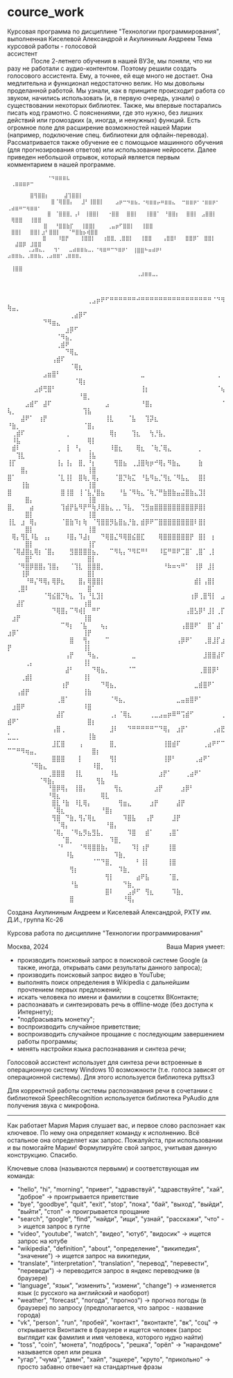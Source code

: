 # cource_work
Курсовая программа по дисциплине "Технологии программирования", выполненная Киселевой Александрой и Акулининым Андреем
Тема курсовой работы - голосовой ассистент⠀⠀⠀⠀⠀⠀⠀⠀⠀⠀⠀⠀⠀⠀⠀⠀⠀⠀⠀⠀⠀⠀⠀⠀⠀⠀⠀⠀⠀⠀⠀⠀⠀⠀⠀⠀⠀⠀⠀⠀⠀⠀⠀⠀⠀⠀⠀
После 2-летнего обучения в нашей ВУЗе, мы поняли, что ни разу не работали с аудио-контентом. Поэтому решили создать голосового ассистента. Ему, а точнее, ей еще много не достает.
Она медлительна и функционал недостаточно велик. Но мы довольны проделанной работой. Мы узнали, как в принципе происходит работа со звуком, начились использовать (и, в первую очередь, узнали) о существовании некоторых библиотек. Также, мы впервые постарались писать код грамотно. С пояснениями, где это нужно, без лишних действий или громоздких (а, иногда, и ненужных) функций.
Есть огромное поле для расширение возможностей нашей Марии (например, подключение спец. библиотеки для офлайн-перевода). Рассматривается также обучение ее с помощьюе машинного обучения (для прогнозирования ответов) или использование нейросети. 
Далее приведен небольшой отрывок, который является первым комментарием в нашей программе.⠀⠀⠀  

            ⠀⠀⠀⠀⠐⠲⣶⣶⣶⣆⠀⠀⠀⠀ ⠀⢀⣶⣶⣶⡶⠒⠀⠀⠀⠀⠀⠀⠀⠀⠀⠀⠀⠀⠀⠀⠀⠀⠀⠀⠀⠀⠀⠀⠀⠀⠀⠀⠀⠀⠀⠀⠀⠀⠀⠀⠀⠀⠀⠀⠀⠀⠀⠀⠀⠀⠀⠀
            ⠀⠀⠀⠀⠀⠀⣿⢻⣿⣿⡆⠀⠀⠀⠀⣼⢹⣿⣿⡇⠀⠀⠀⠀⠀⠀⠀⠀⠀⠀⠀⠀⠀⠀⠀⠀⠀⠀⠀⠀⠀⠀⠀⠀⠀⠀⠀⠀⠀⠀⠀⠀⠀⠀⠀⠀⠀⠀⠀⠀⠀⠀⠀⠀⠀⠀⠀
            ⠀⠀⠀⠀⠀⣿⠈⢿⣿⣿⡄⠀⠀⣸⠃⢸⣿⣿⡇⠀⠀⠀⣠⡶⠒⠲⣶⣦⡀⠐⢶⣶⣶⡤⠶⣶⣶⣄  ⠒⣶⣶⡶⠂⠐⣶⣶⡶⠂  ⢀⣴⣶⠶⠒⢶⣶⣶⠂⠀⠀⠀⠀⠀
            ⠀⠀⠀⠀⣿⠀⠈⣿⣿⣿⡀⢠⠇⠀⢸⣿⣿⡇⠀⠀⠐⣿⣿⠀⠀⣿⣿⡇⠀⠀⢸⣿⣿⠁⠀⠘⣿⣿⡆⠀ ⣿⣿⡇⠀⣠⣿⣿⡇⠀ ⠀⢿⣿⣿⠀⠀⢸⣿⣿⠀⠀⠀⠀⠀⠀
            ⠀⠀⠀⣿⠀⠀⠘⣿⣿⣷⡏⠀⠀⢸⣿⣿⡇⠀⠀⠀⢀⣤⡶⠋⣿⣿⡇⠀⠀⢸⣿⣿⠀⠀ ⠀⣿⣿⡇⠀⠀⣿⣿⡇⣰⠃⣿⣿⡇⠀⠀⠈⠛⣿⣷⡦⢾⣿⣿⠀⠀⠀⠀⠀⠀
        ⠀⠀⠀⠀⠀⠀⣿⠀⠀⠀⠸⣿⡟⠀⠀⠀⢸⣿⣿⡇⠀⠀⢰⣿⣿⡀⢀⣿⣿⡇⠀⠀⢸⣿⣿⠀⠀ ⢠⣿⣿⠇⠀⠀⣿⣿⡿⠁⠀⣿⣿⡇⠀ ⠀⠀⣼⣿⡿⠀⣸⣿⣿⠀⠀⠀⠀⠀⠀
        ⠀⠀⠠⠴⠿⠦⠄⠀⠀⠹⠁⠀⠀⠤⠾⠿⠿⠷⠤⠄⠈⠻⠿⠛⠉⠙⠿⠟⠁⠀⢸⣿⣿⠓⠶⠾⠟⠃⠀  ⠴⠿⠿⠷⠄⠠⠿⠿⠷⠄⠠⠴⠿⠿⠁⠠⠿⠿⠿⠄⠀⠀⠀⠀⠀
        ⠀⠀⠀⠀⠀⠀⠀⠀⠀⠀⠀⠀⠀⠀⠀⠀⠀⠀⠀⠀⠀⠀⠀⠀⠀⠀⠀⠀⠀⠀  ⠀⢸⣿⣿⠀⠀⠀⠀⠀⠀⠀⠀⠀⠀⠀⠀⠀⠀⠀⠀⠀⠀⠀⠀⠀⠀⠀⠀⠀⠀⠀⠀⠀⠀⠀⠀
        ⠀⠀⠀⠀⠀⠀⠀⠀⠀⠀⠀⠀⠀⠀⠀⠀⠀⠀⠀⠀⠀⠀⠀⠀⠀⠀⠀⠀⠀⠀⠀⠠⠼⠿⠿⠤⠄⠀⠀⠀⠀
        
        ⠀⠀⠀⠀⠀⠀⠀⠀⠀⠀⠀⠀⠀⠀⠀⠀⠀⠀⠀⠀⠀⠀
⠀⠀⠀⠀⠀⠀⠀⠀⠀⠀⠀⠀⠀⠀⠀⠀⠀⠀⢀⣠⡶⠟⠋⠛⠛⠛⠛⠛⠛⠚⠛⠛⠛⠛⠛⠛⠛⠛⠛⠛⠛⠛⠛⠛⠛⠛⠈⠙⠻⢷⣤⡀
⠀⠀⠀⠀⠀⠀⠀⠀⠀⠀⠀⠀⠀⠀⢀⣴⡿⠋⠀⠀⠀⠀⠀⠀⠀⠀⠀⠀⠀⠀⠀⠀⠀⠀⠀⠀⠀⠀⠀⠀⠀⠀⠀⠀⠀⠀⠀⠀⠀⠀⠀⠀⠀⠀⠀⠀⠀⠙⠻⣶⣄⠀⠀⠀⠀⠀⠀⠀⠀⠀⠀⠀⠀⠀⠀⠀⠀⠀
⠀⠀⠀⠀⠀⠀⠀⠀⠀⠀⠀⠀⠀⣰⡿⠋⠀⠀⠀⠀⠀⠀⠀⠀⠀⠀⠀⠀⠀⠀⠀⠀⠀⠀⠀⠀⠀⠀⠀⠀⠀⠀⠀⠀⠀⠀⠀⠀⠀⠀⠀⠀⠀⠀⠀⠀⠀⠀⠀⠀⠈⠻⣦⡀⠀⠀⠀⠀⠀⠀⠀⠀⠀⠀⠀⠀⠀⠀⠀
⠀⠀⠀⠀⠀⠀⠀⠀⠀⠀⠀⢀⣾⠟⠀⠀⠀⠀⠀⠀⠀⠀⠀⠀⠀⠀⠀⠀⠀⠀⠀⠀⠀⠀⠀⠀⠀⠀⠀⠀⠀⠀⠀⠀⠀⠀⠀⠀⠀⠀⠀⠀⠀⠀⠀⠀⠀⠀⠀⠀⠀⠀⠙⢿⣄⠀⠀⠀⠀⠀⠀⠀⠀⠀⠀⠀⠀⠀⠀
⠀⠀⠀⠀⠀⠀⠀⠀⠀⠀⢠⣾⠏⠀⠀⠀⠀⠀⠀⠀⠀⠀⠀⠀⠀⠀⠀⠀⠀⠀⠀⠀⠀⠀⠀⠀⠀⠀⠀⠀⠀⠀⠀⠀⠀⠀⠀⠀⠀⠀⠀⠀⠀⠀⠀⠀⠀⠀⠀⠀⠀⠀⠀⠈⢿⣆⠀⠀⠀⠀⠀⠀⠀⠀⠀⠀⠀⠀⠀
⠀⠀⠀⠀⠀⠀⠀⠀⣠⣶⣿⠃⠀⠀⠀⠀⠀⠀⠀⠀⠀⠀⠀⠀⠀⠀⠀⠀⠀⠀⣀⠀⠀⠀⠀⠀⠀⠀⠀⠀⠀⠀⠀⠀⠀⠀⠀⢀⠀⠀⠀⠀⠀⠀⠀⠀⠀⠀⠀⠀⠀⠀⠀⠀⠈⢿⡆⠀⠀⠀⠀⠀⠀⠀⠀⠀⠀⠀⠀
⠀⠀⠀⠀⠀⠀⣠⡾⢛⣿⠃⠀⠀⠀⠀⠀⠀⠀⠀⠀⠀⠀⠀⠀⠀⠀⠀⠀⠀⠀⢸⡆⠀⠀⠀⠀⠀⠀⠀⠀⠀⠀⠀⠀⠀⠀⠀⠈⢦⠀⠀⠀⠀⠀⠀⠀⠀⠀⠀⠀⠀⠀⠀⠀⠀⠘⣿⡀⠀⠀⠀⠀⠀⠀⠀⠀⠀⠀⠀
⠀⠀⠀⠀⣠⣾⠋⠀⣼⠏⠀⠀⠀⠀⠀⠀⠀⠀⠀⠀⠀⠀⣠⠀⠀⠀⠀⠀⠀⠀⠘⣿⡄⠀⠀⠀⠀⠀⠀⠀⠀⠀⠀⠀⠀⠀⠀⠀⠈⢧⡀⠀⠀⠀⠀⠀⠀⠀⠀⠀⠀⠀⠀⠀⠀⠀⢹⣧⠀⠀⠀⠀⠀⠀⠀⠀⠀⠀⠀
⠀⠀⠀⣼⠟⠁⠀⢰⡟⠀⠀⠀⠀⠀⠀⠀⠀⠀⠀⠀⠀⠀⢸⣇⠀⠀⠀⠈⣧⠀⠀⢹⡽⣆⠀⠀⠀⠀⠀⠀⠀⠀⠀⠀⠀⠀⠀⠀⠀⠘⣷⡀⠀⠀⠀⠀⠀⠀⠀⠀⠀⠀⠀⠀⠀⠀⠈⣿⡄⠀⠀⠀⠀⠀⠀⠀⠀⠀⠀
⠀⢀⣾⠏⠀⠀⠀⠀⠀⠀⠀⠀⠀⢀⠀⠀⠀⠀⠀⠀⠀⠀⠀⢿⡆⠀⠀⠀⢹⣆⠀⠀⢳⡘⣧⡀⠀⠀⠀⠀⠀⠀⠀⠀⠀⠀⠀⠀⠀⠀⠸⣧⠀⠀⠀⠀⠀⠀⠀⠀⠀⠀⠀⠀⠀⠀⠀⢿⡇⠀⠀⠀⠀⠀⠀⠀⠀⠀⠀
⠀⣾⠇⠀⠀⠀⠀⠀⠀⠀⠀⢀⠀⢸⠀⠘⡄⠀⢀⠀⠀⠀⠀⠸⣿⣆⠀⠀⠀⢿⣆⠀⠈⢷⡈⢿⣄⠀⠀⠀⠀⠀⠀⡀⠀⠀⠀⠀⠀⠀⠀⢹⣇⠀⠀⠀⠀⠀⠀⠀⠀⠀⠀⠀⠀⠀⠀⢸⣧⠀⠀⠀⠀⠀⠀⠀⠀⠀⠀
⢸⡏⠀⠀⠀⠀⠀⠀⠀⠀⠀⢸⡄⢸⡄⠀⣿⡀⠘⡆⠀⠀⠀⠀⢻⣿⣦⠀⢀⣸⣿⢷⡶⠚⢿⡄⠻⣷⣄⠀⠀⠀⠀⣷⠀⠀⠀⠀⠀⠀⠀⠀⣿⡄⠀⠀⠀⠀⠀⠀⠀⠀⠀⠀⠀⠀⠀⢸⣿⠀⠀⠀⠀⠀⠀⠀⠀⠀⠀
⣿⠁⠀⠀⠀⠀⠀⠀⠀⠀⠀⠈⣇⢸⡇⠀⣿⢷⡀⢿⡄⠀⠀⠀⠈⣿⡙⢷⣍⠀⠘⣧⠻⣦⡈⢻⣆⠈⠻⣧⣄⠀⠀⣿⡇⠀⠀⠀⠀⠀⠀⠀⢸⣷⠀⠀⠀⠀⠀⠀⠀⠀⠀⠀⠀⠀⠀⢸⣿⠀⠀⠀⠀⠀⠀⠀⠀⠀⠀
⣿⠀⠀⠀⠀⠀⠀⠀⠀⠀⠀⠀⣿⢸⣿⠀⢸⠈⣧⡘⣿⣦⠀⠀⠀⠘⣧⠈⠻⢷⣄⠈⢷⡈⠛⣷⣿⣷⣤⣬⣿⣷⣄⣹⡇⠀⠀⠀⠀⠀⠀⠀⠀⣿⡄⠀⠀⠀⠀⠀⠀⠀⠀⠀⠀⠀⠀⢸⣿⠀⠀⠀⠀⠀⠀⠀⠀⠀⠀
⣿⡀⠀⠀⠀⣴⠀⠀⠀⠀⠀⠀⢹⣾⡟⣧⠻⡟⠛⢷⡸⣿⣷⣄⢀⡀⠹⣧⡀⠀⢙⣻⣶⣿⣿⣿⣿⣿⣿⣿⣿⣿⡿⣿⡇⠀⠀⠀⠀⠀⠀⠀⠀⣿⡇⠀⠀⠀⠀⠀⠀⠀⠀⠀⠀⠀⠀⢸⣿⠀⠀⠀⠀⠀⠀⠀⠀⠀⠀
⢸⣇⠀⣰⠀⢿⡄⠀⠀⠀⠀⠀⠈⣿⣷⠹⡆⢷⠀⠈⢻⣿⣿⡻⣧⣿⣦⡘⣷⡀⣾⡿⠟⠉⣿⣿⣿⣿⣿⣿⣿⣿⠇⣿⡇⠀⠀⠀⠀⠀⠀⠀⠀⣿⡇⠀⠀⠀⠀⠀⠀⠀⠀⠀⠀⠀⠀⢸⣿⠀⠀⠀⠀⠀⠀⠀⠀⠀⠀
⠀⢿⡄⢻⣇⠸⣧⠀⢠⡄⠀⠀⠀⠸⣿⡄⠹⣼⡆⠀⠀⠙⢿⣿⣌⠻⢿⣿⣮⣿⣏⠀⠀⠀⢿⣿⣿⣿⣿⣿⣿⡟⠀⣿⡇⠀⡆⠀⠀⠀⠀⠀⠀⣿⡇⠀⠀⠀⠀⠀⠀⠀⠀⠀⠀⠀⠀⢸⡏⠀⠀⠀⠀⠀⠀⠀⠀⠀⠀
⠀⠈⢿⣼⣿⣆⢿⡆⠈⣿⡄⠀⠀⠀⣻⣿⣿⣿⣿⣦⡀⠀⠀⠉⠻⢧⡄⠙⠻⠯⠛⠃⠀⠀⠸⣯⠛⠿⠟⢉⣿⠁⢀⣿⠁⢀⡇⠀⠀⠀⠀⠀⠀⣿⠃⠀⠀⠀⠀⠀⠀⠀⠀⠀⠀⠀⠀⣿⡇⠀⠀⠀⠀⠀⠀⠀⠀⠀⠀
⠀⠀⠈⠻⣿⡿⣿⣿⡄⢹⣿⡄⠀⠀⠈⢹⣇⠀⣿⣿⣿⡀⠀⠀⠀⠀⠀⠀⠀⠀⠀⠀⠀⠀⠀⠘⠷⠶⠲⠛⠁⠀⢸⡿⠀⣸⡇⠀⠀⠀⠀⠀⢸⡿⠀⠀⠀⠀⠀⠀⠀⠀⠀⠀⠀⠀⠀⣿⡇⠀⠀⠀⠀⠀⠀⠀⠀⠀⠀
⠀⠀⠀⠀⠘⠿⡌⠻⢿⡄⢿⡿⣆⠀⠀⠀⣿⡄⢿⣿⣿⡇⠀⠀⠀⠀⠀⠀⠀⠀⠀⠀⠀⠀⠀⠀⠀⠀⠀⠀⠀⠀⣾⡇⢠⣿⡇⠀⠀⠀⠀⢀⣿⠇⠀⠀⠀⠀⠀⠀⠀⠀⠀⠀⠀⠀⠀⣿⠁⠀⠀⠀⠀⠀⠀⠀⠀⠀⠀
⠀⠀⠀⠀⠀⠀⠀⠀⠈⢻⣮⣿⡙⢷⣄⠀⢹⡄⠘⣇⣹⡇⠀⠀⠀⠀⠀⠀⠀⠀⠀⠀⠀⠀⠀⠀⠀⠀⠀⠀⠀⢰⡿⢀⣿⢻⡇⠀⣠⠀⠀⣼⡏⠀⠀⠀⠀⠀⠀⠀⠀⠀⠀⠀⠀⠀⢰⣿⠀⠀⠀⠀⠀⠀⠀⠀⠀⠀⠀
⠀⠀⠀⠀⠀⠀⠀⠀⠀⠀⠙⢿⣿⡄⠉⠻⢾⡇⠀⠛⠋⠀⠀⠀⠀⠀⠀⠀⠀⠀⠀⠀⠀⠀⠀⠀⠀⠀⠀⠀⢠⣿⣣⡿⠃⣸⡇⢀⡏⠀⣰⡟⠀⠀⠀⠀⠀⠀⠀⠀⠀⠀⠀⠀⠀⠀⢸⣿⠀⠀⠀⠀⠀⠀⠀⠀⠀⠀⠀
⠀⠀⠀⠀⠀⠀⠀⠀⠀⠀⠀⠀⠉⠻⡆⠀⠈⣧⠀⠀⠀⢦⡄⠀⠀⠀⠀⠀⠀⠀⠀⠀⠀⠀⠀⠀⠀⠀⠀⢠⣿⣿⠟⠁⠀⣿⠁⣼⠁⣰⡿⠁⠀⠀⠀⠀⠀⠀⠀⠀⠀⠀⠀⠀⠀⠀⢸⡟⠀⠀⠀⠀⠀⠀⠀⠀⠀⠀⠀
⠀⠀⠀⠀⠀⠀⠀⠀⠀⠀⠀⠀⠀⠀⣿⠀⠀⢻⡄⠀⠀⠀⠉⠀⠀⠀⠀⠀⠀⠀⠀⠀⠀⠀⠀⠀⠀⠀⢠⡿⠟⠁⠀⠀⢀⣿⣸⡏⣰⡟⠀⠀⠀⠀⠀⠀⠀⠀⠀⠀⠀⠀⠀⠀⠀⠀⢸⡇⠀⠀⠀⠀⠀⠀⠀⠀⠀⠀⠀
⠀⠀⠀⠀⠀⠀⠀⠀⠀⠀⠀⠀⠀⢠⡟⠀⠀⠀⠻⣦⡀⠀⠀⠀⠀⠀⠀⠀⣀⠀⠀⠀⠀⠀⠀⠀⠀⠀⠀⠀⠀⠀⠀⠀⣸⣿⣿⣼⠏⠀⠀⠀⠀⢀⡄⠀⠀⠀⠀⠀⠀⠀⠀⠀⠀⠀⢸⡇⠀⠀⠀⠀⠀⠀⠀⠀⠀⠀⠀
⠀⠀⠀⠀⠀⠀⠀⠀⠀⠀⠀⠀⠀⣼⠃⠀⠀⠀⠀⠙⢿⣦⡀⠀⠀⠀⠀⠈⠉⠀⠀⠀⠀⠀⠀⠀⠀⠀⠀⠀⠀⠀⠀⢀⣿⣿⡿⠃⠀⠀⠀⠀⢀⣾⡇⠀⠀⠀⠀⠀⠀⠀⠀⠀⠀⠀⢸⡇⠀⠀⠀⠀⠀⠀⠀⠀⠀⠀⠀
⠀⠀⠀⠀⠀⠀⠀⠀⠀⠀⠀⠀⢰⡟⠀⠀⠀⠀⠀⠀⠀⠙⢿⣦⡀⠀⠀⠀⠀⠀⠀⠀⠀⠀⠀⠀⠀⠀⠀⠀⠀⠀⣀⣾⣿⠟⠁⠀⠀⠀⠀⢠⣾⡟⠀⠀⠀⠀⠀⠀⠀⠀⠀⠀⠀⠀⢸⣷⠀⠀⠀⠀⠀⠀⠀⠀⠀⠀⠀
⠀⠀⠀⠀⠀⠀⠀⠀⠀⠀⠀⢀⣿⠁⠀⠀⠀⠀⠀⠀⠀⠀⠀⠈⠻⣦⡀⠀⠀⠀⠀⠀⠀⠀⠀⠀⠀⠀⣀⣤⣶⣿⠟⠁⠀⠀⠀⠀⠀⠀⣰⣿⠟⠀⠀⠀⠀⠀⠀⠀⠀⠀⠀⠀⠀⠀⠸⣿⠀⠀⠀⠀⠀⠀⠀⠀⠀⠀⠀
⠀⠀⠀⠀⠀⠀⠀⠀⠀⠀⠀⣼⡏⠀⠀⠀⠀⠀⠀⠀⠀⠀⠀⢀⡄⠈⢿⣆⠀⠀⠀⠀⢀⣀⣠⣤⡶⠿⠛⢩⣾⠋⠀⠀⠀⠀⠀⠀⢀⣾⠟⠁⠀⠀⠀⠀⠀⠀⠀⠀⠀⠀⠀⠀⠀⠀⠀⣿⡆⠀⠀⠀⠀⠀⠀⠀⠀⠀⠀
⠀⠀⠀⠀⠀⠀⠀⠀⠀⠀⢠⣿⢀⠀⠀⠀⠀⠀⠀⠀⠀⠀⠀⣸⠇⠀⠀⠙⠛⠛⠛⠛⠛⠉⠙⢿⡄⠀⣰⡟⠁⠀⠀⠀⠀⠀⢀⣴⣟⣁⣀⡀⠀⠀⠀⠀⠀⠀⠀⠀⠀⠀⠀⠀⠀⠀⠀⢸⣷⠀⠀⠀⠀⠀⠀⠀⠀⠀⠀
⠀⠀⠀⠀⠀⠀⠀⠀⠀⠀⣸⣏⣿⠀⠀⠀⢠⠀⠀⠀⠀⠀⠀⣿⡀⠀⠀⠀⠀⠀⠀⠀⠀⠀⠀⢸⣿⣾⠏⠀⠀⠀⠀⠀⢀⣴⠟⠋⠉⠉⠉⠛⠻⢶⣤⡀⠀⠀⠀⠀⠀⠀⠀⠀⠀⠀⠀⠀⣿⡆⠀⠀⠀⠀⠀⠀⠀⠀⠀
⠀⠀⠀⠀⠀⠀⠀⠀⠀⠀⣿⣿⣿⠀⠀⠀⡇⠀⠀⠀⠀⠀⠀⢻⡇⠀⠀⠀⠀⠀⠀⠀⠀⠀⠀⢸⡿⠃⠀⠀⠀⠀⢀⣴⠟⠁⠀⠀⠀⠀⠀⠀⠀⠀⠈⠻⣷⣄⠀⠀⠀⠀⠀⠀⠀⠀⠀⠀⠸⣿⡀⠀⠀⠀⠀⠀⠀⠀⠀
⠀⠀⠀⠀⠀⠀⠀⠀⠀⢀⣿⣿⣿⠀⠀⢸⣇⠀⠀⠀⠀⠀⠀⠸⣧⠀⠀⠀⠀⠀⠀⠀⠀⠀⣰⡟⠁⠀⠀⠀⢀⣴⠟⠁⠀⠀⠀⠀⠀⠀⠀⠀⠀⠀⠀⠀⠈⠻⣷⡄⠀⠀⠀⠀⠀⠀⠀⠀⠀⢻⣧⠀⠀⠀⠀⠀⠀⠀⠀
⠀⠀⠀⠀⠀⠀⠀⠀⠀⠘⣿⡿⢿⡄⠀⢸⣿⡄⠀⠀⠀⠀⠀⠀⢻⣆⠀⠀⠀⠀⠀⠀⠀⣰⡟⠀⠀⠀⠀⣰⡿⠃⠀⠀⠀⠀⠀⠀⠀⠀⠀⠀⠀⠀⠀⠀⠀⠀⠘⢿⣆⠀⠀⠀⠀⠀⠀⠀⠀⠀⢿⣇⠀⠀⠀⠀⠀⠀⠀
⠀⠀⠀⠀⠀⠀⠀⠀⠀⠀⣿⣇⠘⣷⠀⠸⣇⢿⡄⠀⠀⠀⠀⠀⠀⢻⣶⣄⠀⠀⠀⠀⣰⡟⠀⠀⠀⠀⣼⡟⠀⠀⠀⠀⠀⠀⠀⠀⠀⠀⠀⠀⠀⠀⠀⠀⠀⠀⠀⠈⢿⣆⠀⠀⠀⠀⠀⠀⠀⠀⠘⣿⡆⠀⠀⠀⠀⠀⠀
⠀⠀⠀⠀⠀⠀⠀⠀⠀⠀⢻⣿⠀⠙⣷⡀⢻⡌⢿⣆⠀⠀⠀⠀⠀⠀⠹⣿⣧⠀⠀⢠⡟⠀⠀⠀⠀⣸⡟⠀⠀⠀⠀⠀⠀⠀⠀⠀⠀⠀⠀⠀⠀⠀⠀⠀⠀⠀⠀⠀⠈⢿⡄⠀⠀⠀⠀⠀⠀⠀⠀⠘⣿⡄⠀⠀⠀⠀⠀
⠀⠀⠀⠀⠀⠀⠀⠀⠀⠀⠈⢿⡄⠀⠈⠻⣦⡻⣦⣻⣧⡀⠀⠀⠀⠀⠀⠹⣿⠀⠀⣾⠁⠀⠀⠀⢠⣿⠁⠀⠀⠀⠀⠀⠀⠀⠀⠀⠀⠀⠀⠀⠀⠀⠀⠀⠀⠀⠀⠀⠀⠈⣿⡀⠀⠀⠀⠀⠀⠀⠀⠀⠹⣿⡀⠀⠀⠀⠀
⠀⠀⠀⠀⠀⠀⠀⠀⠀⠀⠀⠈⠃⠀⠀⠀⠈⠻⢿⣿⣿⣷⡄⠀⠀⠀⠀⠀⠹⡇⢰⡟⠀⠀⠀⠀⢸⣿⠀⠀⠀⠀⠀⠀⠀⠀⠀⠀⠀⠀⠀⠀⠀⠀⠀⠀⠀⠀⠀⠀⠀⠀⠸⣧⠀⠀⠀⠀⠀⠀⠀⠀⠀⠹⣷⡀⠀⠀⠀
⠀⠀⠀⠀⠀⠀⠀⠀⠀⠀⠀⠀⠀⠀⠀⠀⠀⠀⠀⠈⠉⠙⣿⡀⠀⠀⠀⠀⠀⠃⢸⡇⠀⠀⠀⠀⢸⣿⠀⠀⠀⠀⠀⠀⠀⠀⠀⠀⠀⠀⠀⠀⠀⠀⠀⠀⠀⠀⠀⠀⠀⠀⠀⢻⡆⠀⠀⠀⠀⠀⠀⠀⠀⠀⠹⣷⡀⠀⠀
⠀⠀⠀⠀⠀⠀⠀⠀⠀⠀⠀⠀⠀⠀⠀⠀⠀⠀⠀⠀⠀⠀⢻⡇⠀⠀⠀⠀⠀⣴⠟⣧⠀⠀⠀⠀⠈⣿⡀⠀⠀⠀⠀⠀⠀⠀⠀⠀⠀⠀⠀⠀⠀⠀⠀⠀⠀⠀⠀⠀⠀⠀⠀⠘⣧⠀⠀⠀⠀⠀⠀⠀⠀⠀⠀⠙⣷⡀⠀
⠀⠀⠀⠀⠀⠀⠀⠀⠀⠀⠀⠀⠀⠀⠀⠀⠀⠀⠀⠀⠀⠀⣿⠇⠀⠀⠀⣠⡾⠋⠀⢻⣆⠀⠀⠀⠀⠹⣷⡀⠀⠀⠀⠀⠀⠀   ⠀⠀⠀⠀⠀⠀⠀⠀⠀⠀⠀⠀⠀⠀⣿⠀⠀⠀⠀⠀⠀⠀⠀⠀⠀⠀⠘⢿⡄
                                                      
                                                      
Создана Акулининым Андреем и Киселевай Александрой, РХТУ им. Д.И., группа Кс-26

Курсова работа по дисциплине "Технологии программирования"

Москва, 2024
⠀⠀⠀⠀⠀
⠀⠀⠀⠀⠀⠀⠀⠀⠀⠀⠀⠀⠀⠀⠀⠀     ⠀⠀⠀⠀
Ваша Мария умеет:
* производить поисковый запрос в поисковой системе Google
  (а также, иногда, открывать сами результаты данного запроса);
* производить поисковый запрос видео в YouTube;
* выполнять поиск определения в Wikipedia c дальнейшим прочтением первых предложений;
* искать человека по имени и фамилии в соцсетях ВКонтакте;
* распознавать и синтезировать речь в offline-моде (без доступа к Интернету);
* "подбрасывать монетку";
* воспроизводить случайное приветствие;
* воспроизводить случайное прощание с последующим завершением работы программы;
* менять настройки языка распознавания и синтеза речи;

Голосовой ассистент использует для синтеза речи встроенные в операционную систему Windows 10 возможности
(т.е. голоса зависят от операционной системы). Для этого используется библиотека pyttsx3

Для корректной работы системы распознавания речи в сочетании с библиотекой SpeechRecognition
используется библиотека PyAudio для получения звука с микрофона.

------------------------------------------------------------------------------------------------------------------------
Как работает Мария
Мария слушает вас, и первое слово распознает как ключевое. По нему она определяет команду к исполнению.
Всё остальное она определяет как запрос. Пожалуйста, при использовании и вы помогайте Марии! Формулируйте
свой запрос, учитывая данную конструкцию. Спасибо.

  Ключевые слова (называются первыми) и соответствующая им команда:
  *  "hello", "hi", "morning", "привет", "здравствуй", "здравствуйте", "хай", "доброе" -> проигрывается приветствие
  *  "bye", "goodbye", "quit", "exit", "stop", "пока", "бай", "выход", "выйди", "выйти", "стоп" ->
                                                                                                проигрывается прощание
  *  "search", "google", "find", "найди", "ищи", "узнай", "расскажи", "что" -> ищется запрос в гугле
  *  "video", "youtube", "watch", "видео", "ютуб", "видосик" -> ищется запрос на ютубе
  *  "wikipedia", "definition", "about", "определение", "википедия", "значение") -> ищется запрос на википедии,
  *  "translate", "interpretation", "translation", "перевод", "перевести", "переведи") -> переводится запрос в
                                                                                        яндекс переводчике (в браузере)
  *  "language", "язык", "изменить", "измени", "change") -> изменяется язык (с русского на английский и наоборот)
  *  "weather", "forecast", "погода", "прогноз") -> прогноз погоды (в браузере) по запросу
                                                                        (предполагается, что запрос - название города)
  *  "vk", "person", "run", "пробей", "контакт", "вконтакте", "вк", "соц" -> открывается Вконтакте в браузере и
                                    ищется человек (запрос выглядит как фамилия и имя человека, которого нудно найти)
  *  "toss", "coin", "монета", "подбрось", "решка", "орёл" -> "нарандоме" называется орел или решка
  *  "угар", "чума", "дэмн", "хайп", "эщкере", "круто", "прикольно" -> просто забавно отвечает на стандартные фразы

